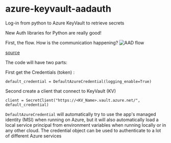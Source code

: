 # azure-keyvault-aadauth
Log-in from python to Azure KeyVault to retrieve secrets 

New Auth libraries for Python are really good! 

First, the flow. How is the communication happening?
![AAD flow](https://docs.microsoft.com/en-us/azure/key-vault/media/authentication/authentication-flow.png)

[source](https://docs.microsoft.com/en-us/azure/key-vault/general/authentication#the-key-vault-request-operation-flow-with-authentication)

The code will have two parts:

First get the Credentials (token) :
```
default_credential = DefaultAzureCredential(logging_enable=True)
```
Second create a client that connect to KeyVault (KV)
```
client = SecretClient("https://<KV_Name>.vault.azure.net/", default_credential)
```

`DefaultAzureCredential` will automatically try to use the app's managed identity (MSI) when running on Azure, but it will also automatically load a local service principal from environment variables when running locally or in any other cloud.
The credential object can be used to authenticate to a lot of different Azure services